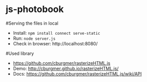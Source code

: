 js-photobook
============

#Serving the files in local
* Install: `npm install connect serve-static`
* Run: `node server.js`
* Check in browser: http://localhost:8080/

#Used library
* https://github.com/cburgmer/rasterizeHTML.js
* Demo: http://cburgmer.github.io/rasterizeHTML.js/
* Docs: https://github.com/cburgmer/rasterizeHTML.js/wiki/API
